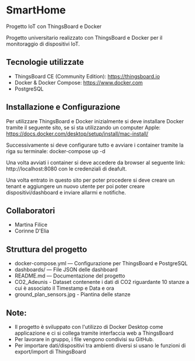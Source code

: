 # SmartHome
Progetto IoT con ThingsBoard e Docker

Progetto universitario realizzato con ThingsBoard e Docker per il monitoraggio di dispositivi IoT.

## Tecnologie utilizzate

- ThingsBoard CE (Community Edition): https://thingsboard.io
- Docker & Docker Compose: https://www.docker.com
- PostgreSQL

## Installazione e Configurazione
Per utilizzare ThingsBoard e Docker inizialmente si deve installare Docker tramite il seguente sito, se si sta utilizzando un computer Apple:
https://docs.docker.com/desktop/setup/install/mac-install/

Successivamente si deve configurare tutto e avviare i container tramite la riga su terminale:
docker-compose up -d

Una volta avviati i container si deve accedere da browser al seguente link:
http://localhost:8080
con le credenziali di deafult.

Una volta entrato in questo sito per poter procedere si deve creare un tenant e aggiungere un nuovo utente per poi poter creare dispositivi/dashboard e inviare allarmi e notifiche.

## Collaboratori
- Martina Filice
- Corinne D'Elia

## Struttura del progetto
- docker-compose.yml — Configurazione per ThingsBoard e PostgreSQL
- dashboards/ —  File JSON delle dashboard
- README.md — Documentazione del progetto
- CO2_Adeunis - Dataset contenente i dati di CO2 riguardante 10 stanze a cui è associato il Timestamp e Data e ora
- ground_plan_sensors.jpg - Piantina delle stanze 

## Note:
- Il progetto è sviluppato con l'utilizzo di Docker Desktop come applicazione e ci si collega tramite interfaccia web a ThingsBoard
- Per lavorare in gruppo, i file vengono condivisi su GitHub.
- Per importare dati/dispositivi tra ambienti diversi si usano le funzioni di export/import di ThingsBoard
